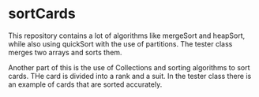 # sortCards

This repository contains a lot of algorithms like mergeSort and heapSort, while also using quickSort with the use of partitions. 
The tester class merges two arrays and sorts them.

Another part of this is the use of Collections and sorting algorithms to sort cards. THe card is divided into a rank and a suit.
In the tester class there is an example of cards that are sorted accurately. 
